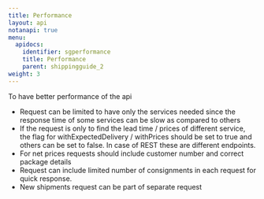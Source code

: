 ```yaml
---
title: Performance
layout: api
notanapi: true
menu:
  apidocs:
    identifier: sgperformance
    title: Performance
    parent: shippingguide_2
weight: 3
---
```

To have better performance of the api

* Request can be limited to have only the services needed since the response time of some services can be slow as compared to others
* If the request is only to find the lead time / prices of different service, the flag for withExpectedDelivery / withPrices should be set to true and others can be set to false. In case of REST these are different endpoints.
* For net prices requests should include customer number and correct package details
* Request can include limited number of consignments in each request for quick response.
* New shipments request can be part of separate request
